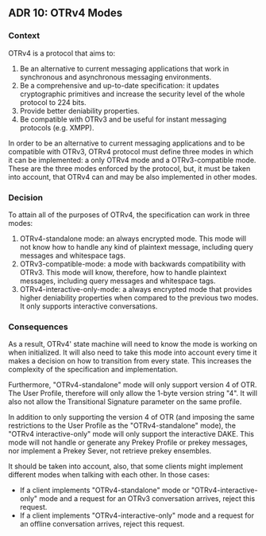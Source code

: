 ## ADR 10: OTRv4 Modes

### Context

OTRv4 is a protocol that aims to:

1. Be an alternative to current messaging applications that work in synchronous
   and asynchronous messaging environments.
2. Be a comprehensive and up-to-date specification: it updates cryptographic
   primitives and increase the security level of the whole protocol to 224 bits.
3. Provide better deniability properties.
4. Be compatible with OTRv3 and be useful for instant messaging protocols
   (e.g. XMPP).

In order to be an alternative to current messaging applications and to be
compatible with OTRv3, OTRv4 protocol must define three modes in which it can be
implemented: a only OTRv4 mode and a OTRv3-compatible mode. These are the three
modes enforced by the protocol, but, it must be taken into account, that OTRv4
can and may be also implemented in other modes.

### Decision

To attain all of the purposes of OTRv4, the specification can work in three
modes:

1. OTRv4-standalone mode: an always encrypted mode. This mode will not know how
   to handle any kind of plaintext message, including query messages and
   whitespace tags.
2. OTRv3-compatible-mode: a mode with backwards compatibility with OTRv3.
   This mode will know, therefore, how to handle plaintext messages, including
   query messages and whitespace tags.
3. OTRv4-interactive-only-mode: a always encrypted mode that provides higher
   deniability properties when compared to the previous two modes. It only
   supports interactive conversations.

### Consequences

As a result, OTRv4' state machine will need to know the mode is working on when
initialized. It will also need to take this mode into account every time it
makes a decision on how to transition from every state. This increases the
complexity of the specification and implementation.

Furthermore, "OTRv4-standalone" mode will only support version 4 of OTR. The User
Profile, therefore will only allow the 1-byte version string "4". It will also
not allow the Transitional Signature parameter on the same profile.

In addition to only supporting the version 4 of OTR (and imposing the same
restrictions to the User Profile as the "OTRv4-standalone" mode), the
"OTRv4 interactive-only" mode will only support the interactive DAKE. This mode
will not handle or generate any Prekey Profile or prekey messages, nor implement
a Prekey Sever, not retrieve prekey ensembles.

It should be taken into account, also, that some clients might implement
different modes when talking with each other. In those cases:

* If a client implements "OTRv4-standalone" mode or "OTRv4-interactive-only"
  mode and a request for an OTRv3 conversation arrives, reject this request.
* If a client implements "OTRv4-interactive-only" mode and a request for an
  offline conversation arrives, reject this request.
